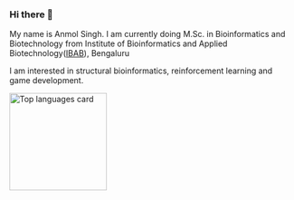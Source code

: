 ### Hi there 👋
My name is Anmol Singh. I am currently doing M.Sc. in Bioinformatics and Biotechnology from Institute of Bioinformatics and Applied Biotechnology([IBAB](https://www.ibab.ac.in/)), Bengaluru 

I am interested in structural bioinformatics, reinforcement learning and game development. 


<img src="https://github-readme-stats.vercel.app/api/top-langs/?username=anmole17&layout=compact&theme=omni&count_private=true" height="172" alt="Top languages card"/> 
